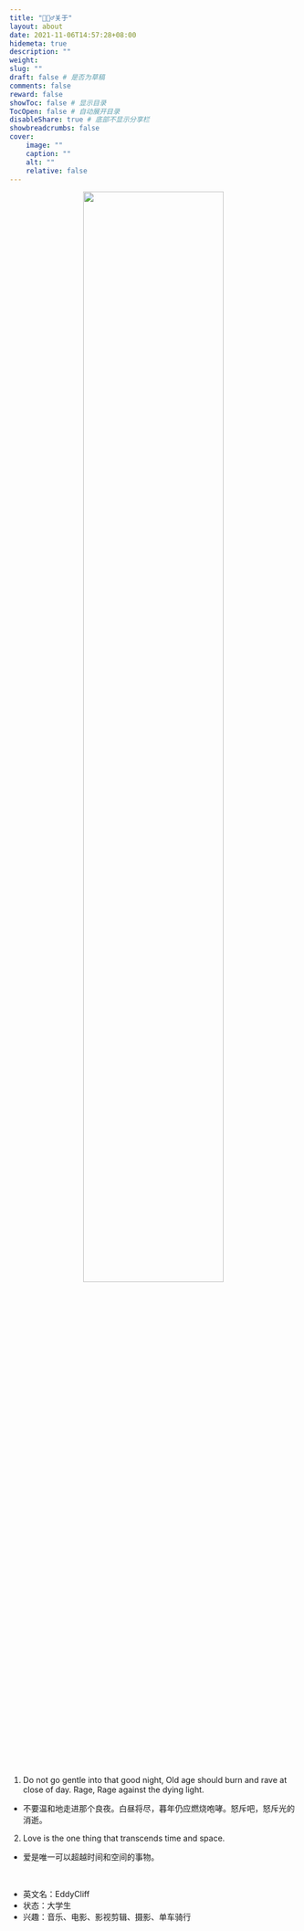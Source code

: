 ```yaml
---
title: "🙋🏻‍♂️关于"
layout: about
date: 2021-11-06T14:57:28+08:00
hidemeta: true
description: ""
weight:
slug: ""
draft: false # 是否为草稿
comments: false
reward: false
showToc: false # 显示目录
TocOpen: false # 自动展开目录
disableShare: true # 底部不显示分享栏
showbreadcrumbs: false
cover:
    image: ""
    caption: ""
    alt: ""
    relative: false
---
```



<p align = "center">
<img src = "https://testingcf.jsdelivr.net/gh/EddyCliff/ChartBed/BlogCover/Interstellar.jpg" width = "70%" height = "auto">
</p>


<br />

1. Do not go gentle into that good night, Old age should burn and rave at close of day. Rage, Rage against the dying light.
- 不要温和地走进那个良夜。白昼将尽，暮年仍应燃烧咆哮。怒斥吧，怒斥光的消逝。
2. Love is the one thing that transcends time and space.
- 爱是唯一可以超越时间和空间的事物。  
<br />



- 英文名：EddyCliff              
- 状态：大学生             
- 兴趣：音乐、电影、影视剪辑、摄影、单车骑行 


